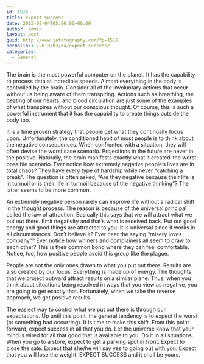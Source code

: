 ```yaml
---
id: 1515
title: Expect Success
date: 2013-02-04T05:06:00+00:00
author: admin
layout: post
guid: http://www.jafotography.com/?p=1515
permalink: /2013/02/04/expect-success/
categories:
  - General
---
```

The brain is the most powerful computer on the planet. It has the capability to process data at incredible speeds. Almost everything in the body is controlled by the brain. Consider all of the involuntary actions that occur without us being aware of them transpiring. Actions such as breathing, the beating of our hearts, and blood circulation are just some of the examples of what transpires without our conscious thought. Of course, this is such a powerful instrument that it has the capability to create things outside the body too.

It is a time proven strategy that people get what they continually focus upon. Unfortunately, the conditioned habit of most people is to think about the negative consequences. When confronted with a situation, they will often devise the worst case scenario. Projections in the future are never in the positive. Naturally, the brain manifests exactly what it created-the worst possible scenario. Ever notice how extremely negative people’s lives are in total chaos? They have every type of hardship while never “catching a break”. The question is often asked, “Are they negative because their life is in turmoil or is their life in turmoil because of the negative thinking”? The latter seems to be more common.

An extremely negative person rarely can improve life without a radical shift in the thought process. The reason is because of the universal principal called the law of attraction. Basically this says that we will attract what we put out there. Emit negativity and that’s what is received back. Put out good energy and good things are attracted to you. It is universal since it works in all circumstances. Don’t believe it? Ever hear the saying “misery loves company”? Ever notice how whiners and complainers all seem to draw to each other? This is their common bond where they can feel comfortable. Notice, too, how positive people avoid this group like the plague.

People are not the only ones drawn to what you put out there. Results are also created by our focus. Everything is made up of energy. The thoughts that we project outward attract results on a similar plane. Thus, when you think about situations being resolved in ways that you view as negative, you are going to get exactly that. Fortunately, when we take the reverse approach, we get positive results.

The easiest way to control what we put out there is through our expectations. Up until this point, the general tendency is to expect the worst (or something bad occurring). It is time to make this shift. From this point forward, expect success in all that you do. Let the universe know that your mind is wired for all that good that is available to you. Do it in all situations. When you go to a store, expect to get a parking spot in front. Expect to close the sale. Expect that she/he will say yes to going out with you. Expect that you will lose the weight. EXPECT SUCCESS and it shall be yours.
